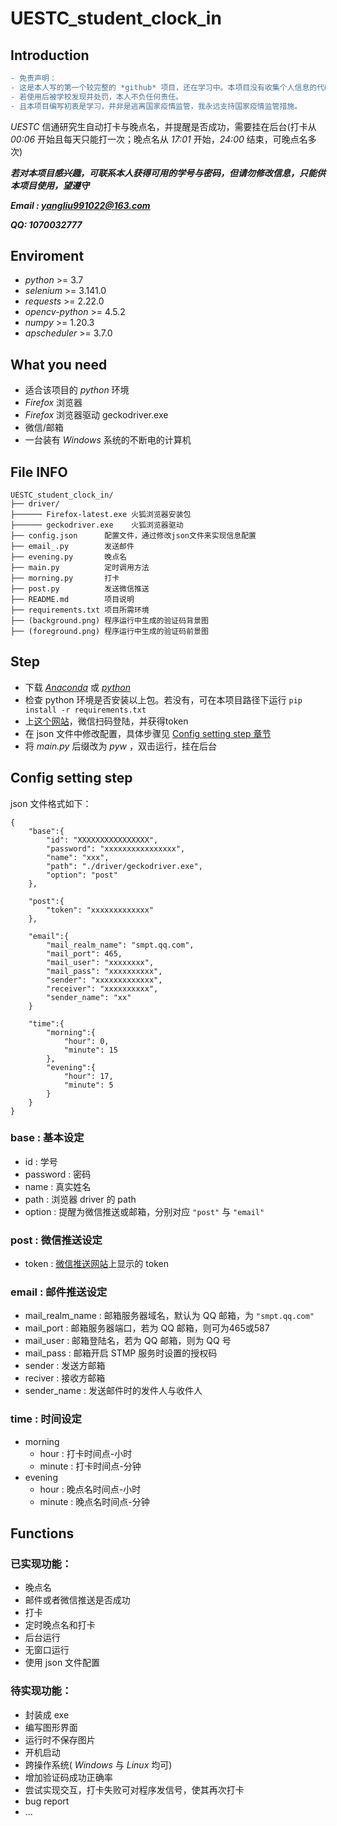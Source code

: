 # UESTC_student_clock_in

## Introduction

```diff
- 免责声明：
- 这是本人写的第一个较完整的 *github* 项目，还在学习中。本项目没有收集个人信息的代码和接口，如要使用请放心使用。
- 若使用后被学校发现并处罚，本人不负任何责任。
- 且本项目编写初衷是学习，并非是逃离国家疫情监管，我永远支持国家疫情监管措施。
```

*UESTC* 信通研究生自动打卡与晚点名，并提醒是否成功，需要挂在后台(打卡从 *00:06* 开始且每天只能打一次；晚点名从 *17:01* 开始，*24:00* 结束，可晚点名多次)


***若对本项目感兴趣，可联系本人获得可用的学号与密码，但请勿修改信息，只能供本项目使用，望遵守***

***Email : yangliu991022@163.com***

***QQ: 1070032777***



## Enviroment

- *python* >= 3.7
- *selenium* >= 3.141.0
- *requests* >= 2.22.0
- *opencv-python* >= 4.5.2
- *numpy* >= 1.20.3
- *apscheduler* >= 3.7.0


## What you need

- 适合该项目的 *python* 环境
- *Firefox* 浏览器
- *Firefox* 浏览器驱动 geckodriver.exe
- 微信/邮箱
- 一台装有 *Windows* 系统的不断电的计算机


## File INFO
```
UESTC_student_clock_in/
├── driver/
├────── Firefox-latest.exe 火狐浏览器安装包
├────── geckodriver.exe    火狐浏览器驱动
├── config.json      配置文件，通过修改json文件来实现信息配置
├── email_.py        发送邮件
├── evening.py       晚点名
├── main.py          定时调用方法
├── morning.py       打卡
├── post.py          发送微信推送
├── README.md        项目说明
├── requirements.txt 项目所需环境
├── (background.png) 程序运行中生成的验证码背景图
├── (foreground.png) 程序运行中生成的验证码前景图
```
## Step
- 下载 [*Anaconda*](https://www.anaconda.com/) 或 [*python*](https://www.python.org/)
- 检查 python 环境是否安装以上包。若没有，可在本项目路径下运行 ```pip install -r requirements.txt```
- 上[这个网站](http://pushplus.hxtrip.com/)，微信扫码登陆，并获得token
- 在 json 文件中修改配置，具体步骤见 [Config setting step 章节](#config-setting)
- 将 *main.py* 后缀改为 *pyw* ，双击运行，挂在后台

## <span id="config-setting">Config setting step</span>
json 文件格式如下：
```
{
    "base":{
        "id": "XXXXXXXXXXXXXXXX",
        "password": "xxxxxxxxxxxxxxxx",
        "name": "xxx",
        "path": "./driver/geckodriver.exe",
        "option": "post"
    },

    "post":{
        "token": "xxxxxxxxxxxxx"
    },

    "email":{
        "mail_realm_name": "smpt.qq.com",
        "mail_port": 465,
        "mail_user": "xxxxxxxx",
        "mail_pass": "xxxxxxxxxx",
        "sender": "xxxxxxxxxxxxx",
        "receiver": "xxxxxxxxxx",
        "sender_name": "xx"
    }

    "time":{
        "morning":{
            "hour": 0,
            "minute": 15
        },
        "evening":{
            "hour": 17,
            "minute": 5
        }
    }
}
```

### **base : 基本设定**
- id : 学号
- password : 密码
- name : 真实姓名
- path : 浏览器 driver 的 path
- option : 提醒为微信推送或邮箱，分别对应 ```"post"``` 与 ```"email"```

### **post : 微信推送设定**
- token : [微信推送网站](http://pushplus.hxtrip.com/message)上显示的 token

### **email : 邮件推送设定**
- mail_realm_name : 邮箱服务器域名，默认为 QQ 邮箱，为 ```"smpt.qq.com"```
- mail_port : 邮箱服务器端口，若为 QQ 邮箱，则可为465或587
- mail_user : 邮箱登陆名，若为 QQ 邮箱，则为 QQ 号
- mail_pass : 邮箱开启 STMP 服务时设置的授权码
- sender : 发送方邮箱
- reciver : 接收方邮箱
- sender_name : 发送邮件时的发件人与收件人

### **time : 时间设定**
- morning
    - hour : 打卡时间点-小时
    - minute : 打卡时间点-分钟
- evening
    - hour : 晚点名时间点-小时
    - minute : 晚点名时间点-分钟

## Functions

### 已实现功能：
- 晚点名
- 邮件或者微信推送是否成功
- 打卡
- 定时晚点名和打卡
- 后台运行
- 无窗口运行
- 使用 json 文件配置

### 待实现功能：

- 封装成 exe
- 编写图形界面
- 运行时不保存图片
- 开机启动
- 跨操作系统( *Windows* 与 *Linux* 均可)
- 增加验证码成功正确率
- 尝试实现交互，打卡失败可对程序发信号，使其再次打卡
- bug report
- ...

